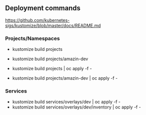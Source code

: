 ## Deployment commands

https://github.com/kubernetes-sigs/kustomize/blob/master/docs/README.md

### Projects/Namespaces

   * kustomize build projects
   * kustomize build projects/amazin-dev

   * kustomize build projects | oc apply -f -
   * kustomize build projects/amazin-dev | oc apply -f -


### Services

   * kustomize build services/overlays/dev | oc apply -f -
   * kustomize build services/overlays/dev/inventory | oc apply -f -
